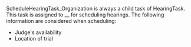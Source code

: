 ScheduleHearingTask_Organization is always a child task of HearingTask.
This task is assigned to __ for scheduling hearings.
The following information are considered when scheduling:
* Judge's availability
* Location of trial
